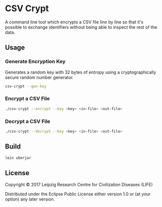 # CSV Crypt

A command line tool which encrypts a CSV file line by line so that it's possible to exchange identifiers without being able to inspect the rest of the data.

## Usage

### Generate Encryption Key

Generates a random key with 32 bytes of entropy using a cryptographically secure random number generator.

```sh
csv-crypt --gen-key
```

### Encrypt a CSV File

```sh
./csv-crypt --encrypt --key <key> <in-file> <out-file> 
```

### Decrypt a CSV File

```sh
./csv-crypt --decrypt --key <key> <in-file> <out-file> 
```

## Build

```sh
lein uberjar
```

## License

Copyright © 2017 Leipzig Research Centre for Civilization Diseases (LIFE)

Distributed under the Eclipse Public License either version 1.0 or (at
your option) any later version.
